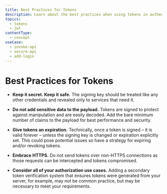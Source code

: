 ```yaml
---
title: Best Practices for Tokens
description: Learn about the best practices when using tokens in authentication and authorization.
topics:
  - tokens
  - jwt
contentType:
  - concept
useCase:
  - invoke-api
  - secure-api
  - add-login
---
```


# Best Practices for Tokens

* **Keep it secret. Keep it safe.** The signing key should be treated like any other credentials and revealed only to services that need it.

* **Do not add sensitive data to the payload.** Tokens are signed to protect against manipulation and are easily decoded. Add the bare minimum number of claims to the payload for best performance and security.

* **Give tokens an expiration.** Technically, once a token is signed – it is valid forever – unless the signing key is changed or expiration explicitly set. This could pose potential issues so have a strategy for expiring and/or revoking tokens.

* **Embrace HTTPS.** Do not send tokens over non-HTTPS connections as those requests can be intercepted and tokens compromised.

* **Consider all of your authorization use cases.** Adding a secondary token verification system that ensures tokens were generated from your server, for example, may not be common practice, but may be necessary to meet your requirements.
